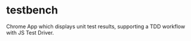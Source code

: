 testbench
=========

Chrome App which displays unit test results, supporting a TDD workflow with JS Test Driver.